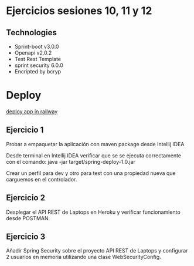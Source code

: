 # Ejercicios sesiones 10, 11 y 12
## Technologies
- Sprint-boot v3.0.0
- Openapi v2.0.2
- Test Rest Template
- sprint security 6.0.0
- Encripted by bcryp
# Deploy
[deploy app in railway](https://ob-laptops.up.railway.app/)
## Ejercicio 1

Probar a empaquetar la aplicación con maven package desde Intellij IDEA

Desde terminal en Intellij IDEA verificar que se se ejecuta correctamente con el comando: 
java -jar target/spring-deploy-1.0.jar

Crear un perfil para dev y otro para test con una propiedad nueva que carguemos en el controlador.

## Ejercicio 2

Desplegar el API REST de Laptops en Heroku y verificar funcionamiento desde POSTMAN.

## Ejercicio 3

Añadir Spring Security sobre el proyecto API REST de Laptops y configurar 2 usuarios en memoria utilizando una clase WebSecurityConfig.
